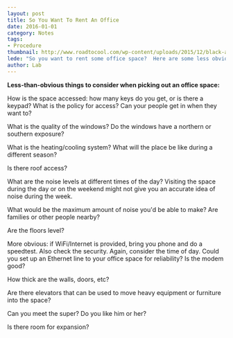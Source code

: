 ```yaml
---
layout: post
title: So You Want To Rent An Office
date: 2016-01-01
category: Notes
tags: 
- Procedure 
thumbnail: http://www.roadtocool.com/wp-content/uploads/2015/12/black-and-white-home-office-interior-design-with-black-table-and-three-swivel-chairs-also-long-sofa-and-cushions-and-window-and-plant-also-photo-frames-and-wooden-floor.jpg
lede: "So you want to rent some office space?  Here are some less obvious things to consider."
author: Lab
---
```


**Less-than-obvious things to consider when picking out an office space:**

How is the space accessed: how many keys do you get, or is there a keypad?  What
is the policy for access?  Can your people get in when they want to?
  
What is the quality of the windows?  Do the windows have a northern or southern
exposure?

What is the heating/cooling system?  What will the place be like during a
different season?

Is there roof access?

What are the noise levels at different times of the day?  Visiting the space
during the day or on the weekend might not give you an accurate idea of noise
during the week.

What would be the maximum amount of noise you'd be able to make?  Are families or
other people nearby?
  
Are the floors level?

More obvious: if WiFi/Internet is provided, bring you phone and do a speedtest.
Also check the security.  Again, consider the time of day.  Could you set up an
Ethernet line to your office space for reliability?  Is the modem good?

How thick are the walls, doors, etc?

Are there elevators that can be used to move heavy equipment or furniture into
the space?

Can you meet the super?  Do you like him or her?

Is there room for expansion?

